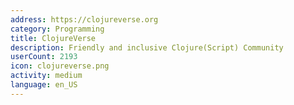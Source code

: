 ```yaml
---
address: https://clojureverse.org
category: Programming
title: ClojureVerse
description: Friendly and inclusive Clojure(Script) Community
userCount: 2193
icon: clojureverse.png
activity: medium
language: en_US
---
```

